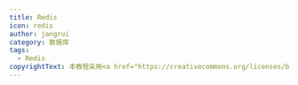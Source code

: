 ```yaml
---
title: Redis
icon: redis
author: jangrui
category: 数据库
tags: 
  - Redis
copyrightText: 本教程采用<a href="https://creativecommons.org/licenses/by-sa/3.0/deed.zh">知识共享 署名-相同方式共享 3.0协议</a>
---
```

